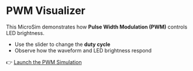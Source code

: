 # PWM Visualizer

This MicroSim demonstrates how **Pulse Width Modulation (PWM)** controls LED brightness.

- Use the slider to change the **duty cycle**
- Observe how the waveform and LED brightness respond

👉 [Launch the PWM Simulation](./sim/pwm-sim.html)
